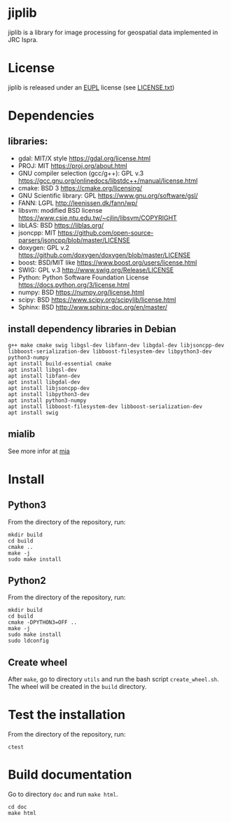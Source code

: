 # jiplib

jiplib is a library for image processing for geospatial data implemented in JRC Ispra. 

# License

jiplib is released under an
[EUPL](https://joinup.ec.europa.eu/collection/eupl) license (see
[LICENSE.txt](LICENSE.txt))

# Dependencies
 ## libraries: 

* gdal: MIT/X style https://gdal.org/license.html
* PROJ: MIT https://proj.org/about.html
* GNU compiler selection (gcc/g++): GPL v.3 https://gcc.gnu.org/onlinedocs/libstdc++/manual/license.html
* cmake: BSD 3 https://cmake.org/licensing/
* GNU Scientific library: GPL https://www.gnu.org/software/gsl/
* FANN: LGPL http://leenissen.dk/fann/wp/
* libsvm: modified BSD license https://www.csie.ntu.edu.tw/~cjlin/libsvm/COPYRIGHT
* libLAS: BSD https://liblas.org/
* jsoncpp: MIT https://github.com/open-source-parsers/jsoncpp/blob/master/LICENSE
* doxygen: GPL v.2 https://github.com/doxygen/doxygen/blob/master/LICENSE
* boost: BSD/MIT like https://www.boost.org/users/license.html
* SWIG: GPL v.3 http://www.swig.org/Release/LICENSE
* Python: Python Software Foundation License https://docs.python.org/3/license.html
* numpy: BSD https://numpy.org/license.html
* scipy: BSD https://www.scipy.org/scipylib/license.html
* Sphinx: BSD http://www.sphinx-doc.org/en/master/


## install dependency libraries in Debian

```
g++ make cmake swig libgsl-dev libfann-dev libgdal-dev libjsoncpp-dev libboost-serialization-dev libboost-filesystem-dev libpython3-dev python3-numpy  
apt install build-essential cmake
apt install libgsl-dev
apt install libfann-dev
apt install libgdal-dev
apt install libjsoncpp-dev
apt install libpython3-dev
apt install python3-numpy
apt install libboost-filesystem-dev libboost-serialization-dev
apt install swig
```

 ## mialib

See more infor at [mia](https://jeodpp.jrc.ec.europa.eu/apps/gitlab/jeodpp/JIPlib/mia)

# Install
## Python3

From the directory of the repository, run:
```
mkdir build
cd build
cmake ..
make -j
sudo make install
```

## Python2

From the directory of the repository, run:
```
mkdir build
cd build
cmake -DPYTHON3=OFF ..
make -j
sudo make install
sudo ldconfig
```

## Create wheel

After `make`, go to directory `utils` and run the bash script
`create_wheel.sh`.  The wheel will be created in the `build` directory.

# Test the installation

From the directory of the repository, run:
```
ctest
```

# Build documentation

Go to directory `doc` and run `make html`.
```
cd doc
make html
```
